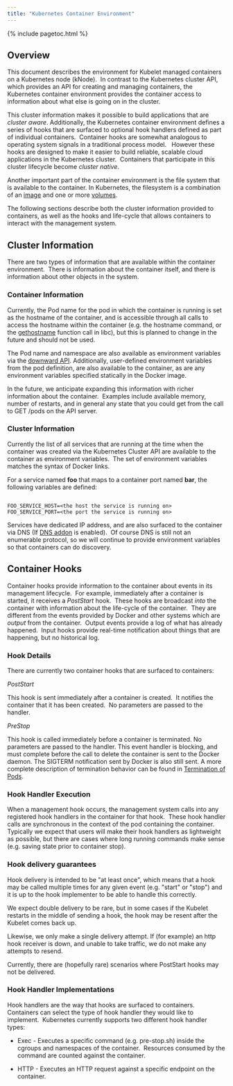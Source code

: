 ```yaml
---
title: "Kubernetes Container Environment"
---
```

{% include pagetoc.html %}

## Overview

This document describes the environment for Kubelet managed containers on a Kubernetes node (kNode).  In contrast to the Kubernetes cluster API, which provides an API for creating and managing containers, the Kubernetes container environment provides the container access to information about what else is going on in the cluster.

This cluster information makes it possible to build applications that are *cluster aware*.
Additionally, the Kubernetes container environment defines a series of hooks that are surfaced to optional hook handlers defined as part of individual containers.  Container hooks are somewhat analogous to operating system signals in a traditional process model.   However these hooks are designed to make it easier to build reliable, scalable cloud applications in the Kubernetes cluster.  Containers that participate in this cluster lifecycle become *cluster native*.

Another important part of the container environment is the file system that is available to the container.  In Kubernetes, the filesystem is a combination of an [image](images) and one or more [volumes](volumes).


The following sections describe both the cluster information provided to containers, as well as the hooks and life-cycle that allows containers to interact with the management system.

## Cluster Information

There are two types of information that are available within the container environment.  There is information about the container itself, and there is information about other objects in the system.

### Container Information

Currently, the Pod name for the pod in which the container is running is set as the hostname of the container, and is accessible through all calls to access the hostname within the container (e.g. the hostname command, or the [gethostname][1] function call in libc), but this is planned to change in the future and should not be used.

The Pod name and namespace are also available as environment variables via the [downward API](downward-api).  Additionally, user-defined environment variables from the pod definition, are also available to the container, as are any environment variables specified statically in the Docker image.

In the future, we anticipate expanding this information with richer information about the container.  Examples include available memory, number of restarts, and in general any state that you could get from the call to GET /pods on the API server.

### Cluster Information

Currently the list of all services that are running at the time when the container was created via the Kubernetes Cluster API are available to the container as environment variables.  The set of environment variables matches the syntax of Docker links.

For a service named **foo** that maps to a container port named **bar**, the following variables are defined:

```shell

FOO_SERVICE_HOST=<the host the service is running on>
FOO_SERVICE_PORT=<the port the service is running on>

```

Services have dedicated IP address, and are also surfaced to the container via DNS (If [DNS addon](http://releases.k8s.io/release-1.1/cluster/addons/dns/) is enabled).  Of course DNS is still not an enumerable protocol, so we will continue to provide environment variables so that containers can do discovery.

## Container Hooks

Container hooks provide information to the container about events in its management lifecycle.  For example, immediately after a container is started, it receives a *PostStart* hook.  These hooks are broadcast *into* the container with information about the life-cycle of the container.  They are different from the events provided by Docker and other systems which are *output* from the container.  Output events provide a log of what has already happened.  Input hooks provide real-time notification about things that are happening, but no historical log.

### Hook Details

There are currently two container hooks that are surfaced to containers:

*PostStart*

This hook is sent immediately after a container is created.  It notifies the container that it has been created.  No parameters are passed to the handler.

*PreStop*

This hook is called immediately before a container is terminated. No parameters are passed to the handler. This event handler is blocking, and must complete before the call to delete the container is sent to the Docker daemon.  The SIGTERM notification sent by Docker is also still sent. A more complete description of termination behavior can be found in [Termination of Pods](pods.html#termination-of-pods).

### Hook Handler Execution

When a management hook occurs, the management system calls into any registered hook handlers in the container for that hook.  These hook handler calls are synchronous in the context of the pod containing the container. Typically we expect that users will make their hook handlers as lightweight as possible, but there are cases where long running commands make sense (e.g. saving state prior to container stop).

### Hook delivery guarantees

Hook delivery is intended to be "at least once", which means that a hook may be called multiple times for any given event (e.g. "start" or "stop") and it is up to the hook implementer to be able to handle this
correctly.

We expect double delivery to be rare, but in some cases if the Kubelet restarts in the middle of sending a hook, the hook may be resent after the Kubelet comes back up.

Likewise, we only make a single delivery attempt.  If (for example) an http hook receiver is down, and unable to take traffic, we do not make any attempts to resend.

Currently, there are (hopefully rare) scenarios where PostStart hooks may not be delivered.

### Hook Handler Implementations

Hook handlers are the way that hooks are surfaced to containers.  Containers can select the type of hook handler they would like to implement.  Kubernetes currently supports two different hook handler types:

   * Exec - Executes a specific command (e.g. pre-stop.sh) inside the cgroups and namespaces of the container.  Resources consumed by the command are counted against the container.

   * HTTP - Executes an HTTP request against a specific endpoint on the container.

[1]: http://man7.org/linux/man-pages/man2/gethostname.2.html



